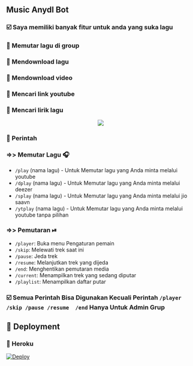 <h2 align="centre">Music Anydl Bot</h2>

### ☑️ Saya memiliki banyak fitur untuk anda yang suka lagu
### 🔘 Memutar lagu di group 
### 🔘 Mendownload lagu
### 🔘 Mendownload video
### 🔘 Mencari link youtube
### 🔘 Mencari lirik lagu

<p align="center">
  <img src="https://telegra.ph/file/6821d304091f7a2c8032d.jpg">
</p>

### 🔰 Perintah

### =>> Memutar Lagu 🎧

- `/play` (nama lagu) - Untuk Memutar lagu yang Anda minta melalui youtube
- `/dplay` (nama lagu) - Untuk Memutar lagu yang Anda minta melalui deezer
- `/splay` (nama lagu) - Untuk Memutar lagu yang Anda minta melalui jio saavn
- `/ytplay` (nama lagu) - Untuk Memutar lagu yang Anda minta melalui youtube tanpa pilihan

### =>> Pemutaran ⏯

- `/player`: Buka menu Pengaturan pemain
- `/skip`: Melewati trek saat ini
- `/pause`: Jeda trek
- `/resume`: Melanjutkan trek yang dijeda
- `/end`: ​​Menghentikan pemutaran media
- `/current`: Menampilkan trek yang sedang diputar
- `/playlist`: Menampilkan daftar putar

### ☑️ Semua Perintah Bisa Digunakan Kecuali Perintah `/player /skip /pause /resume  /end` Hanya Untuk Admin Grup

## 🚀 Deployment

### 💜 Heroku

[![Deploy](https://www.herokucdn.com/deploy/button.svg)](https://heroku.com/deploy?template=https://github.com/t03b10t99/Music-Man/tree/master)

